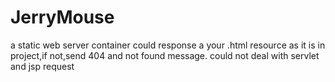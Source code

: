 # JerryMouse
a static web server container
could response a your .html resource as it is in project,if not,send 404 and not found message.
could not deal with servlet and jsp request
